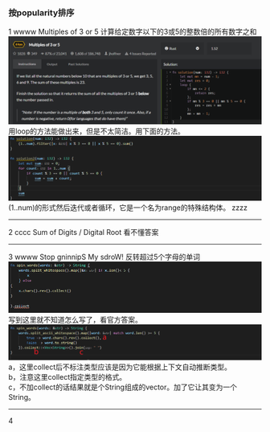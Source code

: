 ### 按popularity排序
1 wwww Multiples of 3 or 5 计算给定数字以下的3或5的整数倍的所有数字之和
![](images/2021-07-27-16-13-54.png)
用loop的方法能做出来，但是不太简洁。用下面的方法。
![](images/2021-07-27-16-12-58.png)
(1..num)的形式然后迭代或者循环，它是一个名为range的特殊结构体。 zzzz
***
2 cccc Sum of Digits / Digital Root 看不懂答案
***
3 wwww Stop gninnipS My sdroW!  反转超过5个字母的单词
![](images/2021-07-27-16-50-39.png)
写到这里就不知道怎么写了，看官方答案。
![](images/2021-07-27-17-39-22.png)
a，这里collect后不标注类型应该是因为它能根据上下文自动推断类型。  
b，注意这里collect指定类型的格式。  
c，不加collect的话结果就是个String组成的vector。加了它让其变为一个String。
***
4 

